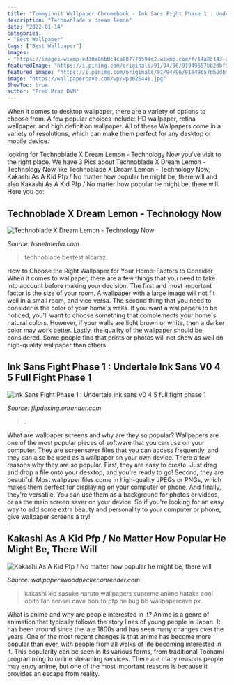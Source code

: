 ```yaml
---
title: "Tommyinnit Wallpaper Chromebook - Ink Sans Fight Phase 1 : Undertale Ink Sans V0 4 5 Full Fight Phase 1"
description: "Technoblade x dream lemon"
date: "2022-01-14"
categories:
- "Best Wallpaper"
tags: ["Best Wallpaper"]
images:
- "https://images-wixmp-ed30a86b8c4ca887773594c2.wixmp.com/f/14a8c143-a110-4b86-a78f-32777a8eed9b/de5e7w5-0d801993-3406-4737-8267-2d162569da1f.png?token=eyJ0eXAiOiJKV1QiLCJhbGciOiJIUzI1NiJ9.eyJzdWIiOiJ1cm46YXBwOiIsImlzcyI6InVybjphcHA6Iiwib2JqIjpbW3sicGF0aCI6IlwvZlwvMTRhOGMxNDMtYTExMC00Yjg2LWE3OGYtMzI3NzdhOGVlZDliXC9kZTVlN3c1LTBkODAxOTkzLTM0MDYtNDczNy04MjY3LTJkMTYyNTY5ZGExZi5wbmcifV1dLCJhdWQiOlsidXJuOnNlcnZpY2U6ZmlsZS5kb3dubG9hZCJdfQ.eihJ7_GmJ-PQ5ca3bkBLgTGgj6cEvIWDhNHq-wyGC_E"
featuredImage: "https://i.pinimg.com/originals/91/94/96/91949657bb2dbf5c0033a50bda4f3562.jpg"
featured_image: "https://i.pinimg.com/originals/91/94/96/91949657bb2dbf5c0033a50bda4f3562.jpg"
image: "https://wallpapercave.com/wp/wp3026448.jpg"
ShowToc: true
author: "Fred Mraz DVM"
---
```



When it comes to desktop wallpaper, there are a variety of options to choose from. A few popular choices include: HD wallpaper, retina wallpaper, and high definition wallpaper. All of these Wallpapers come in a variety of resolutions, which can make them perfect for any desktop or mobile device. 

	

		
looking for Technoblade X Dream Lemon - Technology Now you've visit to the right place. We have 3 Pics about Technoblade X Dream Lemon - Technology Now like Technoblade X Dream Lemon - Technology Now, Kakashi As A Kid Pfp / No matter how popular he might be, there will and also Kakashi As A Kid Pfp / No matter how popular he might be, there will. Here you go:
		
    
## Technoblade X Dream Lemon - Technology Now

<img loading=lazy src="https://i.pinimg.com/originals/91/94/96/91949657bb2dbf5c0033a50bda4f3562.jpg" onerror="this.onerror=null;this.src='https://tse2.mm.bing.net/th?id=OIP.H0jOOvByLcXTO-uHqKN9yAHaHa&amp;pid=15.1';" alt="Technoblade X Dream Lemon - Technology Now">

_Source: hsnetmedia.com_

>technoblade bestest alcaraz. 

	

How to Choose the Right Wallpaper for Your Home: Factors to Consider
When it comes to wallpaper, there are a few things that you need to take into account before making your decision. The first and most important factor is the size of your room. A wallpaper with a large image will not fit well in a small room, and vice versa. 
The second thing that you need to consider is the color of your home's walls. If you want a wallpapers to be noticed, you'll want to choose something that complements your home's natural colors. However, if your walls are light brown or white, then a darker color may work better. 
Lastly, the quality of the wallpaper should be considered. Some people find that prints or photos will not show as well on high-quality wallpaper than others.

    
## Ink Sans Fight Phase 1 : Undertale Ink Sans V0 4 5 Full Fight Phase 1

<img loading=lazy src="https://images-wixmp-ed30a86b8c4ca887773594c2.wixmp.com/f/14a8c143-a110-4b86-a78f-32777a8eed9b/de5e7w5-0d801993-3406-4737-8267-2d162569da1f.png?token=eyJ0eXAiOiJKV1QiLCJhbGciOiJIUzI1NiJ9.eyJzdWIiOiJ1cm46YXBwOiIsImlzcyI6InVybjphcHA6Iiwib2JqIjpbW3sicGF0aCI6IlwvZlwvMTRhOGMxNDMtYTExMC00Yjg2LWE3OGYtMzI3NzdhOGVlZDliXC9kZTVlN3c1LTBkODAxOTkzLTM0MDYtNDczNy04MjY3LTJkMTYyNTY5ZGExZi5wbmcifV1dLCJhdWQiOlsidXJuOnNlcnZpY2U6ZmlsZS5kb3dubG9hZCJdfQ.eihJ7_GmJ-PQ5ca3bkBLgTGgj6cEvIWDhNHq-wyGC_E" onerror="this.onerror=null;this.src='https://tse3.mm.bing.net/th?id=OIP.5VOZfYzrPaowxzJnjdXqMgHaFj&amp;pid=15.1';" alt="Ink Sans Fight Phase 1 : Undertale ink sans v0 4 5 full fight phase 1">

_Source: flipdesing.onrender.com_

>. 

	

What are wallpaper screens and why are they so popular?
Wallpapers are one of the most popular pieces of software that you can use on your computer. They are screensaver files that you can access frequently, and they can also be used as a wallpaper on your own device. There a few reasons why they are so popular. First, they are easy to create. Just drag and drop a file onto your desktop, and you're ready to go! Second, they are beautiful. Most wallpaper files come in high-quality JPEGs or PNGs, which makes them perfect for displaying on your computer or phone. And finally, they're versatile. You can use them as a background for photos or videos, or as the main screen saver on your device. So if you're looking for an easy way to add some extra beauty and personality to your computer or phone, give wallpaper screens a try!

    
## Kakashi As A Kid Pfp / No Matter How Popular He Might Be, There Will

<img loading=lazy src="https://wallpapercave.com/wp/wp3026448.jpg" onerror="this.onerror=null;this.src='https://tse4.mm.bing.net/th?id=OIP.hm4AXAob_24_foX4AcJK8gHaKe&amp;pid=15.1';" alt="Kakashi As A Kid Pfp / No matter how popular he might be, there will">

_Source: wallpaperswoodpecker.onrender.com_

>kakashi kid sasuke naruto wallpapers supreme anime hatake cool obito fan sensei cave boruto pfp he hug bb wallpapercave px. 

	

What is anime and why are people interested in it?
Anime is a genre of animation that typically follows the story lines of young people in Japan. It has been around since the late 1800s and has seen many changes over the years. One of the most recent changes is that anime has become more popular than ever, with people from all walks of life becoming interested in it. This popularity can be seen in its various forms, from traditional Toonami programming to online streaming services. There are many reasons people may enjoy anime, but one of the most important reasons is because it provides an escape from reality.

